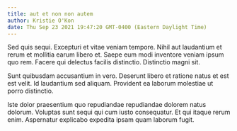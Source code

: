 ```yaml
---
title: aut et non non autem
author: Kristie O'Kon
date: Thu Sep 23 2021 19:47:20 GMT-0400 (Eastern Daylight Time)
---
```

Sed quis sequi. Excepturi et vitae veniam tempore. Nihil aut laudantium et rerum et mollitia earum libero et. Saepe eum modi inventore veniam ipsum quo rem. Facere qui delectus facilis distinctio. Distinctio magni sit.

 Sunt quibusdam accusantium in vero. Deserunt libero et ratione natus et est est velit. Id laudantium sed aliquam. Provident ea laborum molestiae ut porro distinctio.

 Iste dolor praesentium quo repudiandae repudiandae dolorem natus dolorum. Voluptas sunt sequi qui cum iusto consequatur. Et qui itaque rerum enim. Aspernatur explicabo expedita ipsam quam laborum fugit.